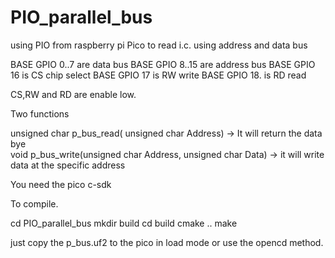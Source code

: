 # PIO_parallel_bus
using PIO from raspberry pi Pico to read i.c. using address and data bus 

BASE GPIO 0..7  are data bus
BASE GPIO 8..15 are address bus
BASE GPIO 16  is CS chip select
BASE GPIO 17  is RW write 
BASE GPIO 18. is RD read

CS,RW and RD are enable low.


Two functions

unsigned char p_bus_read( unsigned char Address) -> It will return the data bye <br>
void p_bus_write(unsigned char Address, unsigned char Data) -> it will write data at the specific address


You need the pico c-sdk

To compile.

cd PIO_parallel_bus
mkdir build
cd build
cmake ..
make

just copy the p_bus.uf2 to the pico in load mode  or use the opencd method.
